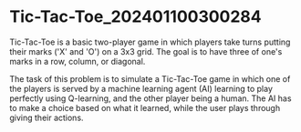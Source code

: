 # Tic-Tac-Toe_202401100300284
Tic-Tac-Toe is a basic two-player game in which players take turns putting their marks ('X' and 'O') on a 3x3 grid. The goal is to have three of one's marks in a row, column, or diagonal.

The task of this problem is to simulate a Tic-Tac-Toe game in which one of the players is served by a machine learning agent (AI) learning to play perfectly using Q-learning, and the other player being a human. The AI has to make a choice based on what it learned, while the user plays through giving their actions.
